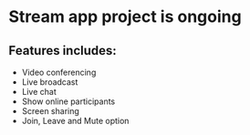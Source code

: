 # Stream app project is ongoing

## Features includes:

-   Video conferencing
-   Live broadcast
-   Live chat
-   Show online participants
-   Screen sharing
-   Join, Leave and Mute option
